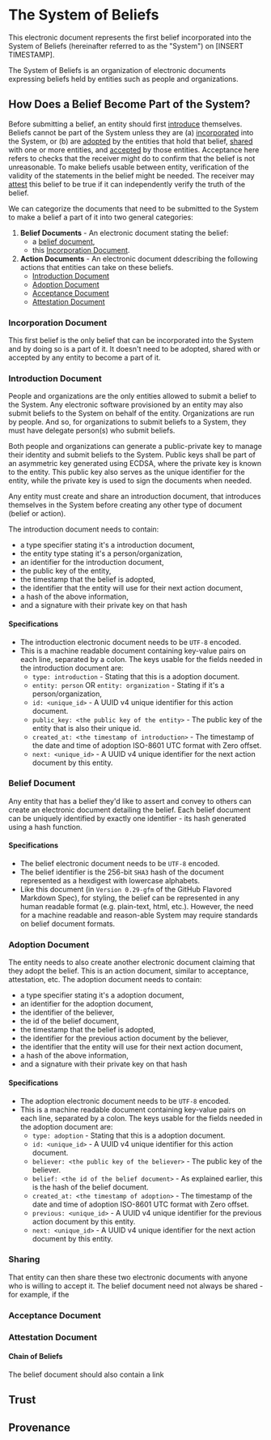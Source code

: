 # The System of Beliefs
This electronic document represents the first belief incorporated into the System of Beliefs (hereinafter referred to as the "System") on [INSERT TIMESTAMP]. 

The System of Beliefs is an organization of electronic documents expressing beliefs held by entities such as people and organizations.

## How Does a Belief Become Part of the System?
Before submitting a belief, an entity should first [introduce](#Introduction_Document) themselves. Beliefs cannot be part of the System unless they are (a) [incorporated](#Incorporation_Document) into the System, or (b) are [adopted](#Adoption_Document) by the entities that hold that belief, [shared](Sharing) with one or more entities, and [accepted](#Acceptance_Document) by those entities. Acceptance here refers to checks that the receiver might do to confirm that the belief is not unreasonable. To make beliefs usable between entity, verification of the validity of the statements in the belief might be needed. The receiver may [attest](#Attestation_Document) this belief to be true if it can independently verify the truth of the belief. 

We can categorize the documents that need to be submitted to the System to make a belief a part of it into two general categories:
  1. **Belief Documents** - An electronic document stating the belief: 
      * a [belief document](#Belief_Document), 
      * this [Incorporation Document](#Incorporation_Document).
  2. **Action Documents** - An electronic document ddescribing the following actions that entities can take on these beliefs.
      * [Introduction Document](#Introduction_Document)
      * [Adoption Document](#Adoption_Document)
      * [Acceptance Document](#Acceptance_Document)
      * [Attestation Document](#Attestation_Document)

### Incorporation Document
This first belief is the only belief that can be incorporated into the System and by doing so is a part of it. It doesn't need to be adopted, shared with or accepted by any entity to become a part of it. 

### Introduction Document
People and organizations are the only entities allowed to submit a belief to the System. Any electronic software provisioned by an entity may also submit beliefs to the System on behalf of the entity. Organizations are run by people. And so, for organizations to submit beliefs to a System, they must have delegate person(s) who submit beliefs. 

Both people and organizations can generate a public-private key to manage their identity and submit beliefs to the System. Public keys shall be part of an asymmetric key generated using ECDSA, where the private key is known to the entity. This public key also serves as the unique identifier for the entity, while the private key is used to sign the documents when needed. 

Any entity must create and share an introduction document, that introduces themselves in the System before creating any other type of document (belief or action). 

The introduction document needs to contain:
- a type specifier stating it's a introduction document,
- the entity type stating it's a person/organization,
- an identifier for the introduction document, 
- the public key of the entity, 
- the timestamp that the belief is adopted, 
- the identifier that the entity will use for their next action document,
- a hash of the above information, 
- and a signature with their private key on that hash 

#### Specifications
* The introduction electronic document needs to be `UTF-8` encoded. 
* This is a machine readable document containing key-value pairs on each line, separated by a colon. The keys usable for the fields needed in the introduction document are:
  * `type: introduction` - Stating that this is a adoption document.
  * `entity: person` OR `entity: organization` - Stating if it's a person/organization,
  * `id: <unique_id>` - A UUID v4 unique identifier for this action document.
  * `public_key: <the public key of the entity>` - The public key of the entity that is also their unique id.
  * `created_at: <the timestamp of introduction>` - The timestamp of the date and time of adoption ISO-8601 UTC format with Zero offset.
  * `next: <unique_id>` - A UUID v4 unique identifier for the next action document by this entity.

### Belief Document
Any entity that has a belief they'd like to assert and convey to others can create an electronic document detailing the belief. Each belief document can be uniquely identified by exactly one identifier - its hash generated using a hash function. 

#### Specifications
* The belief electronic document needs to be `UTF-8` encoded. 
* The belief identifier is the 256-bit `SHA3` hash of the document represented as a hexdigest with lowercase alphabets.
* Like this document (in `Version 0.29-gfm` of the GitHub Flavored Markdown Spec), for styling, the belief can be represented in any human readable format (e.g. plain-text, html, etc.). However, the need for a machine readable and reason-able System may require standards on belief document formats.

### Adoption Document
The entity needs to also create another electronic document claiming that they adopt the belief. This is an action document, similar to acceptance, attestation, etc. 
The adoption document needs to contain:
- a type specifier stating it's a adoption document,
- an identifier for the adoption document, 
- the identifier of the believer, 
- the id of the belief document, 
- the timestamp that the belief is adopted, 
- the identifier for the previous action document by the believer,
- the identifier that the entity will use for their next action document,
- a hash of the above information, 
- and a signature with their private key on that hash 

#### Specifications
* The adoption electronic document needs to be `UTF-8` encoded. 
* This is a machine readable document containing key-value pairs on each line, separated by a colon. The keys usable for the fields needed in the adoption document are:
  * `type: adoption` - Stating that this is a adoption document.
  * `id: <unique_id>` - A UUID v4 unique identifier for this action document.
  * `believer: <the public key of the believer>` - The public key of the believer.
  * `belief: <the id of the belief document>` - As explained earlier, this is the hash of the belief document.
  * `created_at: <the timestamp of adoption>` - The timestamp of the date and time of adoption ISO-8601 UTC format with Zero offset.
  * `previous: <unique_id>` - A UUID v4 unique identifier for the previous action document by this entity.
  * `next: <unique_id>` - A UUID v4 unique identifier for the next action document by this entity.


### Sharing 
That entity can then share these two electronic documents with anyone who is willing to accept it. The belief document need not always be shared - for example, if the  

### Acceptance Document

### Attestation Document

#### Chain of Beliefs
The belief document should also contain a link 

## Trust

## Provenance

